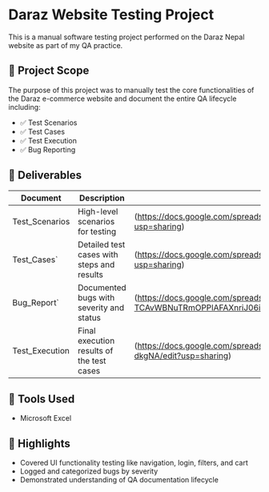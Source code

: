 # Daraz Website Testing Project

This is a manual software testing project performed on the Daraz Nepal website as part of my QA practice.

## 🧪 Project Scope

The purpose of this project was to manually test the core functionalities of the Daraz e-commerce website and document the entire QA lifecycle including:

- ✅ Test Scenarios
- ✅ Test Cases
- ✅ Test Execution
- ✅ Bug Reporting

## 📄 Deliverables

| Document         | Description                                      |  View link                                                                                             |                                   
|------------------|--------------------------------------------------| -------------------------------------------------------------------------------------------------------|
| Test_Scenarios   | High-level scenarios for testing                 | (https://docs.google.com/spreadsheets/d/1oBdeILIo82fYMncibqaEDgJSpKKjfnQBmoL7uj8KSY0/edit?usp=sharing) |
| Test_Cases`      | Detailed test cases with steps and results       | (https://docs.google.com/spreadsheets/d/1oBdeILIo82fYMncibqaEDgJSpKKjfnQBmoL7uj8KSY0/edit?usp=sharing) |
| Bug_Report`      | Documented bugs with severity and status         | (https://docs.google.com/spreadsheets/d/1mW-TCAvWBNuTRmOPPlAFAXnriJ06iPMliYeK8meqQAo/edit?usp=sharing) |
| Test_Execution   | Final execution results of the test cases        | (https://docs.google.com/spreadsheets/d/1o7tUKzfnROl6aBpz74qKLUgLVSNyW9n9gkbFJ-dkgNA/edit?usp=sharing) |

## 🔧 Tools Used

- Microsoft Excel

## 📌 Highlights

- Covered UI functionality testing like navigation, login, filters, and cart
- Logged and categorized bugs by severity
- Demonstrated understanding of QA documentation lifecycle
